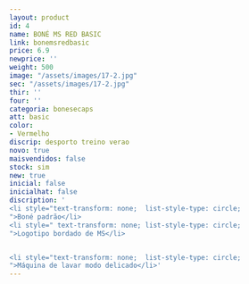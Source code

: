 ```yaml
---
layout: product
id: 4
name: BONÉ MS RED BASIC
link: bonemsredbasic
price: 6.9
newprice: ''
weight: 500
image: "/assets/images/17-2.jpg"
sec: "/assets/images/17-2.jpg"
thir: ''
four: ''
categoria: bonesecaps
att: basic
color:
- Vermelho
discrip: desporto treino verao
novo: true
maisvendidos: false
stock: sim
new: true
inicial: false
inicialhat: false
discription: '
<li style="text-transform: none;  list-style-type: circle;
">Boné padrão</li>
<li style=" text-transform: none; list-style-type: circle;
">Logotipo bordado de MS</li>


<li style="text-transform: none;  list-style-type: circle;
">Máquina de lavar modo delicado</li>'
---
```

